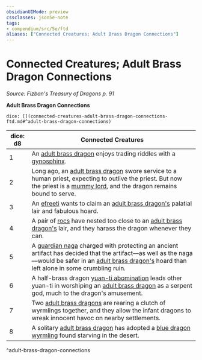 ```yaml
---
obsidianUIMode: preview
cssclasses: json5e-note
tags:
- compendium/src/5e/ftd
aliases: ["Connected Creatures; Adult Brass Dragon Connections"]
---
```

# Connected Creatures; Adult Brass Dragon Connections
*Source: Fizban's Treasury of Dragons p. 91* 

**Adult Brass Dragon Connections**

`dice: [](connected-creatures-adult-brass-dragon-connections-ftd.md#^adult-brass-dragon-connections)`

| dice: d8 | Connected Creatures |
|----------|---------------------|
| 1 | An [adult brass dragon](Mechanics/bestiary/dragon/adult-brass-dragon.md) enjoys trading riddles with a [gynosphinx](Mechanics/bestiary/monstrosity/gynosphinx.md). |
| 2 | Long ago, an [adult brass dragon](Mechanics/bestiary/dragon/adult-brass-dragon.md) swore service to a human priest, expecting to outlive the priest. But now the priest is a [mummy lord](Mechanics/bestiary/undead/mummy-lord.md), and the dragon remains bound to serve. |
| 3 | An [efreeti](Mechanics/bestiary/elemental/efreeti.md) wants to claim an [adult brass dragon's](Mechanics/bestiary/dragon/adult-brass-dragon.md) palatial lair and fabulous hoard. |
| 4 | A pair of [rocs](Mechanics/bestiary/monstrosity/roc.md) have nested too close to an [adult brass dragon's](Mechanics/bestiary/dragon/adult-brass-dragon.md) lair, and they harass the dragon whenever they can. |
| 5 | A [guardian naga](Mechanics/bestiary/monstrosity/guardian-naga.md) charged with protecting an ancient artifact has decided that the artifact—as well as the naga—would be safer in an [adult brass dragon's](Mechanics/bestiary/dragon/adult-brass-dragon.md) hoard than left alone in some crumbling ruin. |
| 6 | A half-brass dragon [yuan-ti abomination](Mechanics/bestiary/monstrosity/yuan-ti-abomination.md) leads other yuan-ti in worshiping an [adult brass dragon](Mechanics/bestiary/dragon/adult-brass-dragon.md) as a serpent god, much to the dragon's amusement. |
| 7 | Two [adult brass dragons](Mechanics/bestiary/dragon/adult-brass-dragon.md) are rearing a clutch of wyrmlings together, and they allow the infant dragons to wreak innocent havoc on nearby settlements. |
| 8 | A solitary [adult brass dragon](Mechanics/bestiary/dragon/adult-brass-dragon.md) has adopted a [blue dragon wyrmling](Mechanics/bestiary/dragon/blue-dragon-wyrmling.md) found starving in the desert. |
^adult-brass-dragon-connections